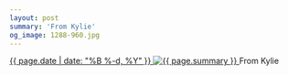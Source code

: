 ```yaml
---
layout: post
summary: 'From Kylie'
og_image: 1288-960.jpg
---
```


<p>
 <time>
  <a href="/1288">
   {{ page.date | date: "%B %-d, %Y" }}
  </a>
 </time>
 <a href="/1288">
  <img alt="{{ page.summary }}" data-taken="2/2/2021" sizes="(min-width: 700px) 50vw, calc(100vw - 2rem)" src="{{ site.assets_url }}/1288-480.jpg" srcset="{{ site.assets_url }}/1288-240.jpg 240w, {{ site.assets_url }}/1288-480.jpg 480w, {{ site.assets_url }}/1288-720.jpg 720w, {{ site.assets_url }}/1288-960.jpg 960w"/>
 </a>
 <span>
  From Kylie
 </span>
</p>
